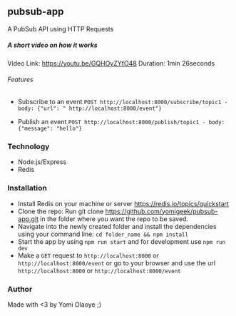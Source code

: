 ## pubsub-app
A PubSub API using HTTP Requests

##### A short video on how it works
Video Link: https://youtu.be/GQHOvZYfO48
Duration: 1min 26seconds


###### Features
- Subscribe to an event
    ```POST http://localhost:8000/subscribe/topic1 - body: {"url": " http://localhost:8000/event"} ```

- Publish an event
    ```POST http://localhost:8000/publish/topic1 - body: {"message": "hello"} ```


### Technology
- Node.js/Express
- Redis

### Installation
- Install Redis on your machine or server https://redis.io/topics/quickstart
- Clone the repo: Run git clone https://github.com/yomigeek/pubsub-app.git in the folder where you want the repo to be saved.
- Navigate into the newly created folder and install the dependencies using your command line: ```cd folder_name && npm install```
- Start the app by using ```npm run start``` and for development use ```npm run dev```
- Make a ```GET``` request to ```http://localhost:8000``` or  ```http://localhost:8000/event``` or go to your browser and use the url ```http://localhost:8000``` or  ```http://localhost:8000/event```

### Author
Made with <3 by Yomi Olaoye ;)
